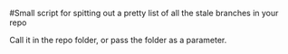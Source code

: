 #Small script for spitting out a pretty list of all the stale branches in your repo

Call it in the repo folder, or pass the folder as a parameter.